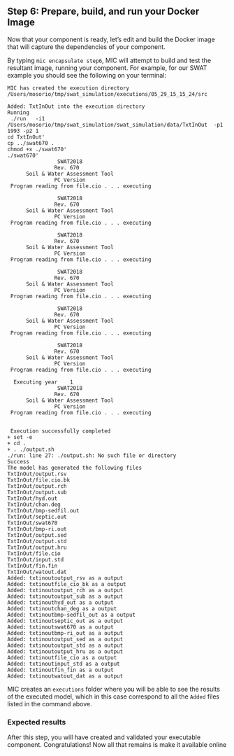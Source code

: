 ## Step 6: Prepare, build, and run your Docker Image
Now that your component is ready, let’s edit and build the Docker image that will capture the dependencies of your component.

By typing `mic encapsulate step6`, MIC will attempt to build and test the resultant image, running your component. For example, for our SWAT example you should see the following on your terminal:

```
MIC has created the execution directory /Users/mosorio/tmp/swat_simulation/executions/05_29_15_15_24/src

Added: TxtInOut into the execution directory
Running
 ./run   -i1 /Users/mosorio/tmp/swat_simulation/swat_simulation/data/TxtInOut  -p1 1993 -p2 1
cd TxtInOut'
cp ../swat670 .
chmod +x ./swat670'
./swat670'
                SWAT2018               
               Rev. 670               
      Soil & Water Assessment Tool    
               PC Version             
 Program reading from file.cio . . . executing

                SWAT2018               
               Rev. 670               
      Soil & Water Assessment Tool    
               PC Version             
 Program reading from file.cio . . . executing

                SWAT2018               
               Rev. 670               
      Soil & Water Assessment Tool    
               PC Version             
 Program reading from file.cio . . . executing

                SWAT2018               
               Rev. 670               
      Soil & Water Assessment Tool    
               PC Version             
 Program reading from file.cio . . . executing

                SWAT2018               
               Rev. 670               
      Soil & Water Assessment Tool    
               PC Version             
 Program reading from file.cio . . . executing

                SWAT2018               
               Rev. 670               
      Soil & Water Assessment Tool    
               PC Version             
 Program reading from file.cio . . . executing

  Executing year    1
                SWAT2018               
               Rev. 670               
      Soil & Water Assessment Tool    
               PC Version             
 Program reading from file.cio . . . executing


 Execution successfully completed 
+ set -e
+ cd .
+ . ./output.sh
./run: line 27: ./output.sh: No such file or directory
Success
The model has generated the following files
TxtInOut/output.rsv
TxtInOut/file.cio.bk
TxtInOut/output.rch
TxtInOut/output.sub
TxtInOut/hyd.out
TxtInOut/chan.deg
TxtInOut/bmp-sedfil.out
TxtInOut/septic.out
TxtInOut/swat670
TxtInOut/bmp-ri.out
TxtInOut/output.sed
TxtInOut/output.std
TxtInOut/output.hru
TxtInOut/file.cio
TxtInOut/input.std
TxtInOut/fin.fin
TxtInOut/watout.dat
Added: txtinoutoutput_rsv as a output
Added: txtinoutfile_cio_bk as a output
Added: txtinoutoutput_rch as a output
Added: txtinoutoutput_sub as a output
Added: txtinouthyd_out as a output
Added: txtinoutchan_deg as a output
Added: txtinoutbmp-sedfil_out as a output
Added: txtinoutseptic_out as a output
Added: txtinoutswat670 as a output
Added: txtinoutbmp-ri_out as a output
Added: txtinoutoutput_sed as a output
Added: txtinoutoutput_std as a output
Added: txtinoutoutput_hru as a output
Added: txtinoutfile_cio as a output
Added: txtinoutinput_std as a output
Added: txtinoutfin_fin as a output
Added: txtinoutwatout_dat as a output
```
MIC creates an `executions` folder where you will be able to see the results of the executed model, which in this case correspond to all the `Added` files listed in the command above.

### Expected results 
After this step, you will have created and validated your executable component. Congratulations! Now all that remains is make it available online
